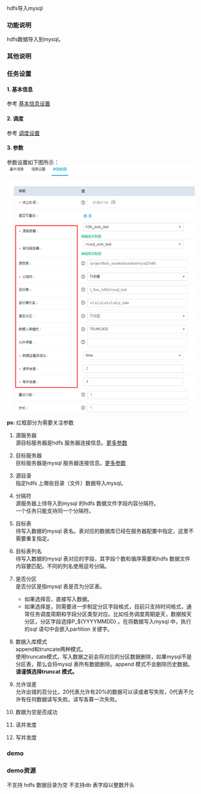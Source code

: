hdfs导入mysql

### 功能说明
hdfs数据导入到mysql。

### 其他说明


### 任务设置
#### 1. 基本信息  
参考 [基本信息设置](/workflow/workflow/runnerBasicInfo.md)  
#### 2. 调度  
参考 [调度设置](/workflow/workflow/runnerCycle.md)  

#### 3. 参数
参数设置如下图所示：
![hdfs2mysql](/workflow/workflow/images/hdfs2mysql.png)

__ps:__ 红框部分为需要关注参数  
1. 源服务器  
源目标服务器是hdfs 服务器连接信息。[更多参数](/workflow/services/readme.md)  

2. 目标服务器  
目标服务器是mysql 服务器连接信息。[更多参数](/workflow/services/readme.md)  

3. 源目录  
指定hdfs 上哪些目录（文件）数据导入mysql。  

4. 分隔符  
源服务器上待导入到mysql 的hdfs 数据文件字段内容分隔符。  
一个任务只能支持同一个分隔符。

5. 目标表  
待写入数据的mysql 表名。表对应的数据库已经在服务器配置中指定，这里不需要重复指定。

6. 目标表列名  
待写入数据的mysql 表对应的字段，其字段个数和循序需要和hdfs 数据文件内容要匹配。不同的列名使用逗号分隔。

7. 是否分区  
是否分区是指mysql 表是否为分区表。  
    * 如果选择否，直接写入数据。  
    * 如果选择是，则需要进一步制定分区字段格式，目前只支持时间格式，通常任务调度周期和字段分区类型对应。比如任务调度周期是天，数据按天分区，分区字段选择P_${YYYYMMDD} 。在将数据写入mysql 中，执行的sql 语句中会嵌入partition 关键字。  

8. 数据入库模式  
append和truncate两种模式。  
使用truncate模式，写入数据之前会将对应的分区数据删除，如果mysql不是分区表，那么会将mysql 表所有数据删除。append 模式不会删除历史数据。     
**请谨慎选择truncat 模式。**  

9. 允许误差  
允许出错的百分比，20代表允许有20%的数据可以读或者写失败，0代表不允许有任何数据读写失败。读写各算一次失败。    

10. 数据为空是否成功
11. 读并发度
12. 写并发度

### demo


### demo资源

不支持 hdfs 数据目录为空
不支持db 表字段以整数开头
